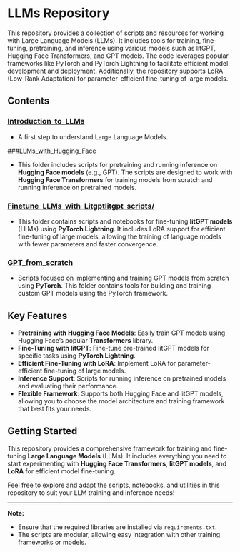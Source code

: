 # LLMs Repository

This repository provides a collection of scripts and resources for working with Large Language Models (LLMs). It includes tools for training, fine-tuning, pretraining, and inference using various models such as litGPT, Hugging Face Transformers, and GPT models. The code leverages popular frameworks like PyTorch and PyTorch Lightning to facilitate efficient model development and deployment. Additionally, the repository supports LoRA (Low-Rank Adaptation) for parameter-efficient fine-tuning of large models.

## Contents

### [Introduction_to_LLMs](Introduction_to_LLMs)
- A first step to understand Large Language Models. 

###[LLMs_with_Hugging_Face](LLMs_with_Hugging_Face)
- This folder includes scripts for pretraining and running inference on **Hugging Face models** (e.g., GPT). The scripts are designed to work with **Hugging Face Transformers** for training models from scratch and running inference on pretrained models. 

### [Finetune_LLMs_with_Litgpt](Finetune_LLMs_with_Litgpt)[litgpt_scripts/](litgpt_scripts/)
- This folder contains scripts and notebooks for fine-tuning **litGPT models** (LLMs) using **PyTorch Lightning**. It includes LoRA support for efficient fine-tuning of large models, allowing the training of language models with fewer parameters and faster convergence.

### [GPT_from_scratch](GPT_from_scratch)
- Scripts focused on implementing and training GPT models from scratch using **PyTorch**. This folder contains tools for building and training custom GPT models using the PyTorch framework.

## Key Features

- **Pretraining with Hugging Face Models**: Easily train GPT models using Hugging Face’s popular **Transformers** library.
- **Fine-Tuning with litGPT**: Fine-tune pre-trained litGPT models for specific tasks using **PyTorch Lightning**.
- **Efficient Fine-Tuning with LoRA**: Implement LoRA for parameter-efficient fine-tuning of large models.
- **Inference Support**: Scripts for running inference on pretrained models and evaluating their performance.
- **Flexible Framework**: Supports both Hugging Face and litGPT models, allowing you to choose the model architecture and training framework that best fits your needs.

## Getting Started

This repository provides a comprehensive framework for training and fine-tuning **Large Language Models** (LLMs). It includes everything you need to start experimenting with **Hugging Face Transformers**, **litGPT models**, and **LoRA** for efficient model fine-tuning.

Feel free to explore and adapt the scripts, notebooks, and utilities in this repository to suit your LLM training and inference needs!

---

**Note:**  
- Ensure that the required libraries are installed via `requirements.txt`.  
- The scripts are modular, allowing easy integration with other training frameworks or models.

